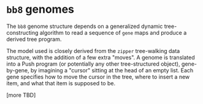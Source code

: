 # `bb8` genomes

The `bb8` genome structure depends on a generalized dynamic tree-constructing algorithm to read a sequence of `gene` maps and produce a derived tree program.

The model used is closely derived from the `zipper` tree-walking data structure, with the addition of a few extra "moves". A genome is translated into a Push program (or potentially any other tree-structured object), gene-by-gene, by imagining a "cursor" sitting at the head of an empty list. Each gene specifies how to move the cursor in the tree, where to insert a new item, and what that item is supposed to be.

[more TBD]
